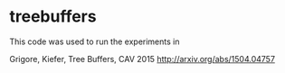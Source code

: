 # treebuffers

This code was used to run the experiments in

  Grigore, Kiefer, Tree Buffers, CAV 2015
  http://arxiv.org/abs/1504.04757


